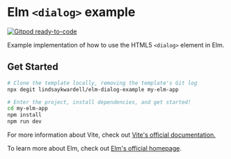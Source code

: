 # Elm `<dialog>` example

[![Gitpod ready-to-code](https://img.shields.io/badge/Gitpod-ready--to--code-908a85?logo=gitpod)](https://gitpod.io/#https://github.com/lindsaykwardell/elm-dialog-example)

Example implementation of how to use the HTML5 `<dialog>` element in Elm.

## Get Started

```bash
# Clone the template locally, removing the template's Git log
npx degit lindsaykwardell/elm-dialog-example my-elm-app

# Enter the project, install dependencies, and get started!
cd my-elm-app
npm install
npm run dev
```

For more information about Vite, check out [Vite's official documentation.](https://vitejs.dev/)

To learn more about Elm, check out [Elm's official homepage](https://elm-lang.org/).
